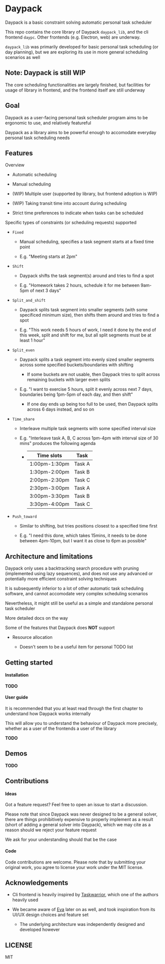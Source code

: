 # Daypack

Daypack is a basic constraint solving automatic personal task scheduler

This repo contains the core library of Daypack `daypack_lib`, and the cli frontend `daypc`.
Other frontends (e.g. Electron, web) are underway.

`daypack_lib` was primarily developed for basic personal task scheduling (or day planning),
but we are exploring its use in more general scheduling scenarios as well

## Note: Daypack is still WIP

The core scheduling functionalities are largely finished,
but facilities for usage of library in frontend, and the frontend itself
are still underway

## Goal

Daypack as a user-facing personal task scheduler program aims to be ergonomic to use, and relatively featureful

Daypack as a library aims to be powerful enough to accomodate everyday personal task scheduling needs

## Features

Overview

- Automatic scheduling

- Manual scheduling

- (WIP) Multiple user (supported by library, but frontend adoption is WIP)

- (WIP) Taking transit time into account during scheduling

- Strict time preferences to indicate when tasks can be scheduled

Specific types of constraints (or scheduling requests) supported

- `Fixed`

  - Manual scheduling, specifies a task segment starts at a fixed time point

  - E.g. "Meeting starts at 2pm"

- `Shift`

  - Daypack shifts the task segment(s) around and tries to find a spot
  
  - E.g. "Homework takes 2 hours, schedule it for me between 9am-5pm of next 3 days"

- `Split_and_shift`

  - Daypack splits task segment into smaller segments (with some specificed minimum size),
    then shifts them around and tries to find a spot

  - E.g. "This work needs 5 hours of work, I need it done by the end of this week,
    split and shift for me, but all split segments must be at least 1 hour"

- `Split_even`

  - Daypack splits a task segment into evenly sized smaller segments across some specified
    buckets/boundaries with shifting

    - If some buckets are not usable, then Daypack tries to split across remaining
      buckets with larger even splits

  - E.g. "I want to exercise 5 hours, split it evenly across next 7 days, boundaries
    being 1pm-5pm of each day, and then shift"

    - If one day ends up being too full to be used, then Daypack splits across 6 days instead,
      and so on

- `Time_share`

  - Interleave multiple task segments with some specified interval size

  - E.g. "Interleave task A, B, C across 1pm-4pm with interval size of 30 mins" produces
    the following agenda

    - | Time slots    | Task   |
      | ---           | ---    |
      | 1:00pm-1:30pm | Task A |
      | 1:30pm-2:00pm | Task B |
      | 2:00pm-2:30pm | Task C |
      | 2:30pm-3:00pm | Task A |
      | 3:00pm-3:30pm | Task B |
      | 3:30pm-4:00pm | Task C |

- `Push_toward`

  - Similar to shifting, but tries positions closest to a specified time first

  - E.g. "I need this done, which takes 15mins, it needs to be done between 4pm-10pm,
    but I want it as close to 6pm as possible"

## Architecture and limitations

Daypack only uses a backtracking search procedure with pruning (implemented using lazy sequences),
and does not use any advanced or potentially more efficient constraint solving techniques

It is subsequently inferior to a lot of other automatic task scheduling software,
and cannot accomodate very complex scheduling scenarios

Nevertheless, it might still be useful as a simple and standalone personal task scheduler

More detailed docs on the way

Some of the features that Daypack does __NOT__ support

- Resource allocation

  - Doesn't seem to be a useful item for personal TODO list

## Getting started

#### Installation

__TODO__

#### User guide

It is recommended that you at least read through the first chapter to understand how Daypack works internally

This will allow you to understand the behaviour of Daypack more precisely, whether as a user of the frontends
a user of the library

__TODO__

## Demos

__TODO__

## Contributions

#### Ideas

Got a feature request? Feel free to open an issue to start a discussion.

Please note that since Daypack was never designed to be a general solver, there
are things prohibitively expensive to properly implement as a result (short of
adding a general solver into Daypack),
which we may cite as a reason should we reject your feature request

We ask for your understanding should that be the case

#### Code

Code contributions are welcome. Please note that by submitting your original work, you agree to
license your work under the MIT license.

## Acknowledgements

- Cli frontend is heavily inspired by [Taskwarrior](https://taskwarrior.org/), which one of the authors heavily used

- We became aware of [Eva](https://github.com/Procrat/eva) later on as well, and took inspiration from its UI/UX design choices and feature set

  - The underlying architecture was independently designed and developed however

## LICENSE

MIT
